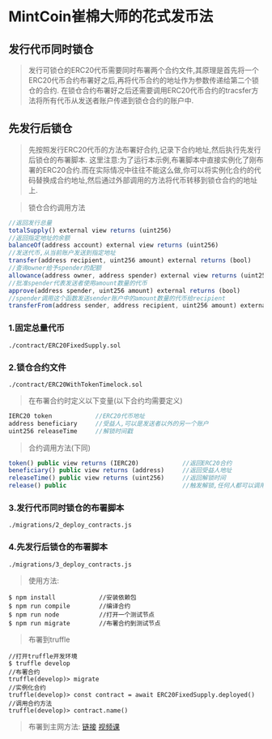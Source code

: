 # MintCoin崔棉大师的花式发币法

## 发行代币同时锁仓
> 发行可锁仓的ERC20代币需要同时布署两个合约文件,其原理是首先将一个ERC20代币合约布署好之后,再将代币合约的地址作为参数传递给第二个锁仓的合约.
> 在锁仓合约布署好之后还需要调用ERC20代币合约的tracsfer方法将所有代币从发送者账户传递到锁仓合约的账户中.
## 先发行后锁仓
> 先按照发行ERC20代币的方法布署好合约,记录下合约地址,然后执行先发行后锁仓的布署脚本.
> 这里注意:为了运行本示例,布署脚本中直接实例化了刚布署的ERC20合约.而在实际情况中往往不能这么做,你可以将实例化合约的代码替换成合约地址,然后通过外部调用的方法将代币转移到锁仓合约的地址上.

> 锁仓合约调用方法
```javascript
//返回发行总量
totalSupply() external view returns (uint256)
//返回指定地址的余额
balanceOf(address account) external view returns (uint256)
//发送代币,从当前账户发送到指定地址
transfer(address recipient, uint256 amount) external returns (bool)
//查询owner给予spender的配额
allowance(address owner, address spender) external view returns (uint256)
//批准spender代表发送者使用amount数量的代币
approve(address spender, uint256 amount) external returns (bool)
//spender调用这个函数发送sender账户中的amount数量的代币给recipient
transferFrom(address sender, address recipient, uint256 amount) external returns (bool)
```

### 1.固定总量代币
```
./contract/ERC20FixedSupply.sol
```
### 2.锁仓合约文件
```
./contract/ERC20WithTokenTimelock.sol
```
> 在布署合约时定义以下变量(以下合约均需要定义)
```javascript
IERC20 token            //ERC20代币地址
address beneficiary     //受益人,可以是发送者以外的另一个账户
uint256 releaseTime     //解锁时间戳
```
> 合约调用方法(下同)
```javascript
token() public view returns (IERC20)            //返回ERC20合约
beneficiary() public view returns (address)     //返回受益人地址
releaseTime() public view returns (uint256)     //返回解锁时间
release() public                                //触发解锁,任何人都可以调用,但是只能释放给受益人
```
### 3.发行代币同时锁仓的布署脚本
```
./migrations/2_deploy_contracts.js
```
### 4.先发行后锁仓的布署脚本
```
./migrations/3_deploy_contracts.js
```

> 使用方法:
```shell
$ npm install            //安装依赖包
$ npm run compile        //编译合约
$ npm run node           //打开一个测试节点
$ npm run migrate        //布署合约到测试节点
```
> 布署到truffle  
```
//打开truffle开发环境
$ truffle develop 
//布署合约
truffle(develop)> migrate 
//实例化合约
truffle(develop)> const contract = await ERC20FixedSupply.deployed() 
//调用合约方法
truffle(develop)> contract.name() 
```
> 布署到主网方法: 
[链接](https://github.com/Fankouzu/smart-contract/tree/master/Solidity%20Lesson%2003) 
[视频课](https://www.bilibili.com/video/BV1vJ41117ck/)

